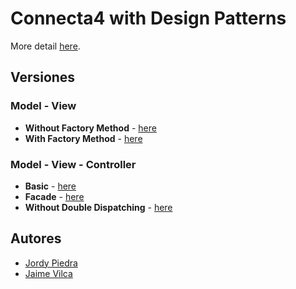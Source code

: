 # Connecta4 with Design Patterns

More detail [here](https://es.wikipedia.org/wiki/Conecta_4). 

## Versiones

### Model - View

* **Without Factory Method** - [here](https://github.com/JordyPiedra/patterns-master/tree/master/connect4/modelView/withoutFactoryMethod)
* **With Factory Method** - [here](https://github.com/JordyPiedra/patterns-master/tree/master/connect4/modelView/withFactoryMethod)

### Model - View - Controller

* **Basic** - [here](https://github.com/JordyPiedra/patterns-master/tree/master/connect4/modelViewController/basic)
* **Facade** - [here](https://github.com/JordyPiedra/patterns-master/tree/master/connect4/modelViewController/facade)
* **Without Double Dispatching** - [here](https://github.com/JordyPiedra/patterns-master/tree/master/connect4/modelViewController/withoutDoubleDispatching)

## Autores

* [Jordy Piedra](https://github.com/JordyPiedra)
* [Jaime Vilca](https://github.com/jaimevilca)

